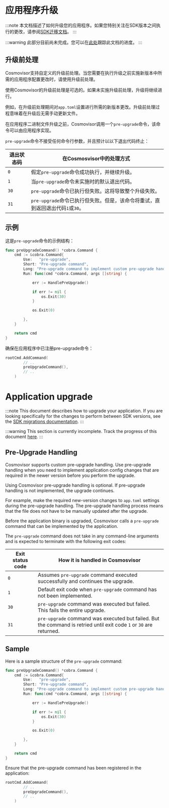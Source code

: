 # 应用程序升级

:::note
本文档描述了如何升级您的应用程序。如果您特别关注在SDK版本之间执行的更改，请参阅[SDK迁移文档](https://docs.cosmos.network/main/migrations/intro)。
:::

:::warning
此部分目前尚未完成。您可以在[此处](https://github.com/cosmos/cosmos-sdk/issues/11504)跟踪此文档的进度。
:::

## 升级前处理

Cosmovisor支持自定义的升级前处理。当您需要在执行升级之前实施新版本中所需的应用程序配置更改时，请使用升级前处理。

使用Cosmovisor的升级前处理是可选的。如果未实施升级前处理，升级将继续进行。

例如，在升级前处理期间对`app.toml`设置进行所需的新版本更改。升级前处理过程意味着在升级后无需手动更新文件。

在应用程序二进制文件升级之前，Cosmovisor调用一个`pre-upgrade`命令，该命令可以由应用程序实现。

`pre-upgrade`命令不接受任何命令行参数，并且预计以以下退出代码终止：

| 退出状态码 | 在Cosmosvisor中的处理方式                                                                                          |
| ---------- | ----------------------------------------------------------------------------------------------------------------- |
| `0`        | 假定`pre-upgrade`命令成功执行，并继续升级。                                                                       |
| `1`        | 当`pre-upgrade`命令未实施时的默认退出代码。                                                                       |
| `30`       | `pre-upgrade`命令已执行但失败。这将导致整个升级失败。                                                              |
| `31`       | `pre-upgrade`命令已执行但失败。但是，该命令将重试，直到返回退出代码`1`或`30`。                                      |

## 示例

这是`pre-upgrade`命令的示例结构：

```go
func preUpgradeCommand() *cobra.Command {
	cmd := &cobra.Command{
		Use:   "pre-upgrade",
		Short: "Pre-upgrade command",
        Long: "Pre-upgrade command to implement custom pre-upgrade handling",
		Run: func(cmd *cobra.Command, args []string) {

			err := HandlePreUpgrade()

			if err != nil {
				os.Exit(30)
			}

			os.Exit(0)

		},
	}

	return cmd
}
```

确保在应用程序中已注册pre-upgrade命令：

```go
rootCmd.AddCommand(
		// ..
		preUpgradeCommand(),
		// ..
	)
```



# Application upgrade

:::note
This document describes how to upgrade your application. If you are looking specifically for the changes to perform between SDK versions, see the [SDK migrations documentation](https://docs.cosmos.network/main/migrations/intro).
:::

:::warning
This section is currently incomplete. Track the progress of this document [here](https://github.com/cosmos/cosmos-sdk/issues/11504).
:::

## Pre-Upgrade Handling

Cosmovisor supports custom pre-upgrade handling. Use pre-upgrade handling when you need to implement application config changes that are required in the newer version before you perform the upgrade.

Using Cosmovisor pre-upgrade handling is optional. If pre-upgrade handling is not implemented, the upgrade continues.

For example, make the required new-version changes to `app.toml` settings during the pre-upgrade handling. The pre-upgrade handling process means that the file does not have to be manually updated after the upgrade.

Before the application binary is upgraded, Cosmovisor calls a `pre-upgrade` command that can  be implemented by the application.

The `pre-upgrade` command does not take in any command-line arguments and is expected to terminate with the following exit codes:

| Exit status code | How it is handled in Cosmosvisor                                                                                    |
| ---------------- | ------------------------------------------------------------------------------------------------------------------- |
| `0`              | Assumes `pre-upgrade` command executed successfully and continues the upgrade.                                      |
| `1`              | Default exit code when `pre-upgrade` command has not been implemented.                                              |
| `30`             | `pre-upgrade` command was executed but failed. This fails the entire upgrade.                                       |
| `31`             | `pre-upgrade` command was executed but failed. But the command is retried until exit code `1` or `30` are returned. |

## Sample

Here is a sample structure of the `pre-upgrade` command:

```go
func preUpgradeCommand() *cobra.Command {
	cmd := &cobra.Command{
		Use:   "pre-upgrade",
		Short: "Pre-upgrade command",
        Long: "Pre-upgrade command to implement custom pre-upgrade handling",
		Run: func(cmd *cobra.Command, args []string) {

			err := HandlePreUpgrade()

			if err != nil {
				os.Exit(30)
			}

			os.Exit(0)

		},
	}

	return cmd
}
```

Ensure that the pre-upgrade command has been registered in the application:

```go
rootCmd.AddCommand(
		// ..
		preUpgradeCommand(),
		// ..
	)
```
